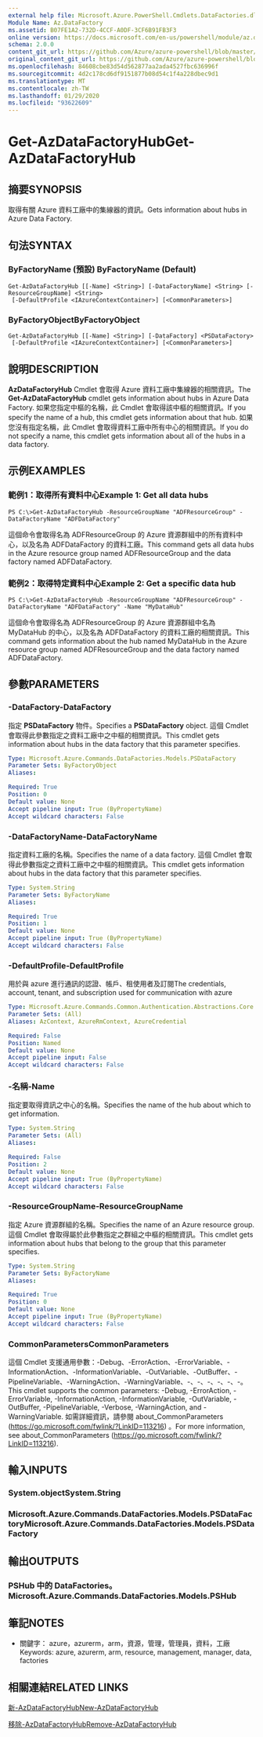 ```yaml
---
external help file: Microsoft.Azure.PowerShell.Cmdlets.DataFactories.dll-Help.xml
Module Name: Az.DataFactory
ms.assetid: B07FE1A2-732D-4CCF-A0DF-3CF6B91FB3F3
online version: https://docs.microsoft.com/en-us/powershell/module/az.datafactory/get-azdatafactoryhub
schema: 2.0.0
content_git_url: https://github.com/Azure/azure-powershell/blob/master/src/DataFactory/DataFactoryV2/help/Get-AzDataFactoryHub.md
original_content_git_url: https://github.com/Azure/azure-powershell/blob/master/src/DataFactory/DataFactoryV2/help/Get-AzDataFactoryHub.md
ms.openlocfilehash: 84608cbe83d54d562877aa2ada4527fbc636996f
ms.sourcegitcommit: 4d2c178cd6df9151877b08d54c1f4a228dbec9d1
ms.translationtype: MT
ms.contentlocale: zh-TW
ms.lasthandoff: 01/29/2020
ms.locfileid: "93622609"
---
```

# <span data-ttu-id="2d806-101">Get-AzDataFactoryHub</span><span class="sxs-lookup"><span data-stu-id="2d806-101">Get-AzDataFactoryHub</span></span>

## <span data-ttu-id="2d806-102">摘要</span><span class="sxs-lookup"><span data-stu-id="2d806-102">SYNOPSIS</span></span>
<span data-ttu-id="2d806-103">取得有關 Azure 資料工廠中的集線器的資訊。</span><span class="sxs-lookup"><span data-stu-id="2d806-103">Gets information about hubs in Azure Data Factory.</span></span>

## <span data-ttu-id="2d806-104">句法</span><span class="sxs-lookup"><span data-stu-id="2d806-104">SYNTAX</span></span>

### <span data-ttu-id="2d806-105">ByFactoryName (預設) </span><span class="sxs-lookup"><span data-stu-id="2d806-105">ByFactoryName (Default)</span></span>
```
Get-AzDataFactoryHub [[-Name] <String>] [-DataFactoryName] <String> [-ResourceGroupName] <String>
 [-DefaultProfile <IAzureContextContainer>] [<CommonParameters>]
```

### <span data-ttu-id="2d806-106">ByFactoryObject</span><span class="sxs-lookup"><span data-stu-id="2d806-106">ByFactoryObject</span></span>
```
Get-AzDataFactoryHub [[-Name] <String>] [-DataFactory] <PSDataFactory>
 [-DefaultProfile <IAzureContextContainer>] [<CommonParameters>]
```

## <span data-ttu-id="2d806-107">說明</span><span class="sxs-lookup"><span data-stu-id="2d806-107">DESCRIPTION</span></span>
<span data-ttu-id="2d806-108">**AzDataFactoryHub** Cmdlet 會取得 Azure 資料工廠中集線器的相關資訊。</span><span class="sxs-lookup"><span data-stu-id="2d806-108">The **Get-AzDataFactoryHub** cmdlet gets information about hubs in Azure Data Factory.</span></span>
<span data-ttu-id="2d806-109">如果您指定中樞的名稱，此 Cmdlet 會取得該中樞的相關資訊。</span><span class="sxs-lookup"><span data-stu-id="2d806-109">If you specify the name of a hub, this cmdlet gets information about that hub.</span></span>
<span data-ttu-id="2d806-110">如果您沒有指定名稱，此 Cmdlet 會取得資料工廠中所有中心的相關資訊。</span><span class="sxs-lookup"><span data-stu-id="2d806-110">If you do not specify a name, this cmdlet gets information about all of the hubs in a data factory.</span></span>

## <span data-ttu-id="2d806-111">示例</span><span class="sxs-lookup"><span data-stu-id="2d806-111">EXAMPLES</span></span>

### <span data-ttu-id="2d806-112">範例1：取得所有資料中心</span><span class="sxs-lookup"><span data-stu-id="2d806-112">Example 1: Get all data hubs</span></span>
```
PS C:\>Get-AzDataFactoryHub -ResourceGroupName "ADFResourceGroup" -DataFactoryName "ADFDataFactory"
```

<span data-ttu-id="2d806-113">這個命令會取得名為 ADFResourceGroup 的 Azure 資源群組中的所有資料中心，以及名為 ADFDataFactory 的資料工廠。</span><span class="sxs-lookup"><span data-stu-id="2d806-113">This command gets all data hubs in the Azure resource group named ADFResourceGroup and the data factory named ADFDataFactory.</span></span>

### <span data-ttu-id="2d806-114">範例2：取得特定資料中心</span><span class="sxs-lookup"><span data-stu-id="2d806-114">Example 2: Get a specific data hub</span></span>
```
PS C:\>Get-AzDataFactoryHub -ResourceGroupName "ADFResourceGroup" -DataFactoryName "ADFDataFactory" -Name "MyDataHub"
```

<span data-ttu-id="2d806-115">這個命令會取得名為 ADFResourceGroup 的 Azure 資源群組中名為 MyDataHub 的中心，以及名為 ADFDataFactory 的資料工廠的相關資訊。</span><span class="sxs-lookup"><span data-stu-id="2d806-115">This command gets information about the hub named MyDataHub in the Azure resource group named ADFResourceGroup and the data factory named ADFDataFactory.</span></span>

## <span data-ttu-id="2d806-116">參數</span><span class="sxs-lookup"><span data-stu-id="2d806-116">PARAMETERS</span></span>

### <span data-ttu-id="2d806-117">-DataFactory</span><span class="sxs-lookup"><span data-stu-id="2d806-117">-DataFactory</span></span>
<span data-ttu-id="2d806-118">指定 **PSDataFactory** 物件。</span><span class="sxs-lookup"><span data-stu-id="2d806-118">Specifies a **PSDataFactory** object.</span></span>
<span data-ttu-id="2d806-119">這個 Cmdlet 會取得此參數指定之資料工廠中之中樞的相關資訊。</span><span class="sxs-lookup"><span data-stu-id="2d806-119">This cmdlet gets information about hubs in the data factory that this parameter specifies.</span></span>

```yaml
Type: Microsoft.Azure.Commands.DataFactories.Models.PSDataFactory
Parameter Sets: ByFactoryObject
Aliases:

Required: True
Position: 0
Default value: None
Accept pipeline input: True (ByPropertyName)
Accept wildcard characters: False
```

### <span data-ttu-id="2d806-120">-DataFactoryName</span><span class="sxs-lookup"><span data-stu-id="2d806-120">-DataFactoryName</span></span>
<span data-ttu-id="2d806-121">指定資料工廠的名稱。</span><span class="sxs-lookup"><span data-stu-id="2d806-121">Specifies the name of a data factory.</span></span>
<span data-ttu-id="2d806-122">這個 Cmdlet 會取得此參數指定之資料工廠中之中樞的相關資訊。</span><span class="sxs-lookup"><span data-stu-id="2d806-122">This cmdlet gets information about hubs in the data factory that this parameter specifies.</span></span>

```yaml
Type: System.String
Parameter Sets: ByFactoryName
Aliases:

Required: True
Position: 1
Default value: None
Accept pipeline input: True (ByPropertyName)
Accept wildcard characters: False
```

### <span data-ttu-id="2d806-123">-DefaultProfile</span><span class="sxs-lookup"><span data-stu-id="2d806-123">-DefaultProfile</span></span>
<span data-ttu-id="2d806-124">用於與 azure 進行通訊的認證、帳戶、租使用者及訂閱</span><span class="sxs-lookup"><span data-stu-id="2d806-124">The credentials, account, tenant, and subscription used for communication with azure</span></span>

```yaml
Type: Microsoft.Azure.Commands.Common.Authentication.Abstractions.Core.IAzureContextContainer
Parameter Sets: (All)
Aliases: AzContext, AzureRmContext, AzureCredential

Required: False
Position: Named
Default value: None
Accept pipeline input: False
Accept wildcard characters: False
```

### <span data-ttu-id="2d806-125">-名稱</span><span class="sxs-lookup"><span data-stu-id="2d806-125">-Name</span></span>
<span data-ttu-id="2d806-126">指定要取得資訊之中心的名稱。</span><span class="sxs-lookup"><span data-stu-id="2d806-126">Specifies the name of the hub about which to get information.</span></span>

```yaml
Type: System.String
Parameter Sets: (All)
Aliases:

Required: False
Position: 2
Default value: None
Accept pipeline input: True (ByPropertyName)
Accept wildcard characters: False
```

### <span data-ttu-id="2d806-127">-ResourceGroupName</span><span class="sxs-lookup"><span data-stu-id="2d806-127">-ResourceGroupName</span></span>
<span data-ttu-id="2d806-128">指定 Azure 資源群組的名稱。</span><span class="sxs-lookup"><span data-stu-id="2d806-128">Specifies the name of an Azure resource group.</span></span>
<span data-ttu-id="2d806-129">這個 Cmdlet 會取得屬於此參數指定之群組之中樞的相關資訊。</span><span class="sxs-lookup"><span data-stu-id="2d806-129">This cmdlet gets information about hubs that belong to the group that this parameter specifies.</span></span>

```yaml
Type: System.String
Parameter Sets: ByFactoryName
Aliases:

Required: True
Position: 0
Default value: None
Accept pipeline input: True (ByPropertyName)
Accept wildcard characters: False
```

### <span data-ttu-id="2d806-130">CommonParameters</span><span class="sxs-lookup"><span data-stu-id="2d806-130">CommonParameters</span></span>
<span data-ttu-id="2d806-131">這個 Cmdlet 支援通用參數：-Debug、-ErrorAction、-ErrorVariable、-InformationAction、-InformationVariable、-OutVariable、-OutBuffer、-PipelineVariable、-WarningAction、-WarningVariable、-、-、-、-、-、-。</span><span class="sxs-lookup"><span data-stu-id="2d806-131">This cmdlet supports the common parameters: -Debug, -ErrorAction, -ErrorVariable, -InformationAction, -InformationVariable, -OutVariable, -OutBuffer, -PipelineVariable, -Verbose, -WarningAction, and -WarningVariable.</span></span> <span data-ttu-id="2d806-132">如需詳細資訊，請參閱 about_CommonParameters (https://go.microsoft.com/fwlink/?LinkID=113216) 。</span><span class="sxs-lookup"><span data-stu-id="2d806-132">For more information, see about_CommonParameters (https://go.microsoft.com/fwlink/?LinkID=113216).</span></span>

## <span data-ttu-id="2d806-133">輸入</span><span class="sxs-lookup"><span data-stu-id="2d806-133">INPUTS</span></span>

### <span data-ttu-id="2d806-134">System.object</span><span class="sxs-lookup"><span data-stu-id="2d806-134">System.String</span></span>

### <span data-ttu-id="2d806-135">Microsoft.Azure.Commands.DataFactories.Models.PSDataFactory</span><span class="sxs-lookup"><span data-stu-id="2d806-135">Microsoft.Azure.Commands.DataFactories.Models.PSDataFactory</span></span>

## <span data-ttu-id="2d806-136">輸出</span><span class="sxs-lookup"><span data-stu-id="2d806-136">OUTPUTS</span></span>

### <span data-ttu-id="2d806-137">PSHub 中的 DataFactories。</span><span class="sxs-lookup"><span data-stu-id="2d806-137">Microsoft.Azure.Commands.DataFactories.Models.PSHub</span></span>

## <span data-ttu-id="2d806-138">筆記</span><span class="sxs-lookup"><span data-stu-id="2d806-138">NOTES</span></span>
* <span data-ttu-id="2d806-139">關鍵字： azure，azurerm，arm，資源，管理，管理員，資料，工廠</span><span class="sxs-lookup"><span data-stu-id="2d806-139">Keywords: azure, azurerm, arm, resource, management, manager, data, factories</span></span>

## <span data-ttu-id="2d806-140">相關連結</span><span class="sxs-lookup"><span data-stu-id="2d806-140">RELATED LINKS</span></span>

[<span data-ttu-id="2d806-141">新-AzDataFactoryHub</span><span class="sxs-lookup"><span data-stu-id="2d806-141">New-AzDataFactoryHub</span></span>](./New-AzDataFactoryHub.md)

[<span data-ttu-id="2d806-142">移除-AzDataFactoryHub</span><span class="sxs-lookup"><span data-stu-id="2d806-142">Remove-AzDataFactoryHub</span></span>](./Remove-AzDataFactoryHub.md)


